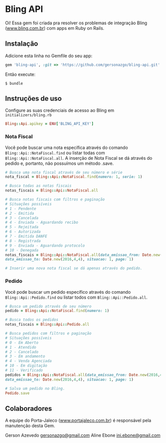 # Bling API

Oi! Essa gem foi criada pra resolver os problemas de integração Bling (www.bling.com.br)
com apps em Ruby on Rails.


## Instalação

Adicione esta linha no Gemfile do seu app:

```ruby
gem 'bling-api', :git => 'https://github.com/gersonazgo/bling-api.git'
```

Então execute:

    $ bundle

## Instruções de uso

Configure as suas credenciais de acesso ao Bling em `initializers/bling.rb`

```ruby
Bling::Api.apikey = ENV['BLING_API_KEY']
```

### Nota Fiscal

Você pode buscar uma nota específica através do comando `Bling::Api::NotaFiscal.find` ou listar todas com `Bling::Api::NotaFiscal.all`. A inserção de Nota Fiscal se dá através do pedido e, portanto, não possuímos um método .save.

```ruby
# Busca uma nota fiscal através de seu número e série
nota_fiscal = Bling::Api::NotaFiscal.find(numero: 1, serie: 1)

# Busca todas as notas fiscais
notas_fiscais = Bling::Api::NotaFiscal.all

# Busca notas fiscais com filtros e paginação 
# Situações possíveis 
# 1 - Pendente
# 2 - Emitida
# 3 - Cancelada
# 4 - Enviada - Aguardando recibo
# 5 - Rejeitada
# 6 - Autorizada
# 7 - Emitida DANFE
# 8 - Registrada
# 9 - Enviada - Aguardando protocolo
# 10 - Denegada
notas_fiscais = Bling::Api::NotaFiscal.all(data_emissao_from: Date.new(2016,4,4), 
data_emissao_to: Date.new(2016,4,4), situacao: 1, page: 1)

# Inserir uma nova nota fiscal se dá apenas através do pedido.
```

### Pedido

Você pode buscar um pedido específico através do comando `Bling::Api::Pedido.find` ou listar todos com `Bling::Api::Pedido.all`. 

```ruby
# Busca um pedido através de seu número
pedido = Bling::Api::NotaFiscal.find(numero: 1)

# Busca todos os pedidos
notas_fiscais = Bling::Api::Pedido.all

# Busca pedidos com filtros e paginação 
# Situações possíveis 
# 0 - Em Aberto
# 1 - Atendido
# 2 - Cancelado
# 3 - Em andamento
# 4 - Venda Agenciada
# 10 - Em digitação
# 11 - Verificado
pedidos = Bling::Api::NotaFiscal.all(data_emissao_from: Date.new(2016,4,4), 
data_emissao_to: Date.new(2016,4,4), situacao: 1, page: 1)

# Salva um pedido no Bling.
Pedido.save
```

## Colaboradores
A equipe do Porta-Jaleco (www.portajaleco.com.br) é responsável pela manutenção desta Gem.

Gerson Azevedo <gersonazgo@gmail.com>
Aline Ebone <ini.ebone@gmail.com>

